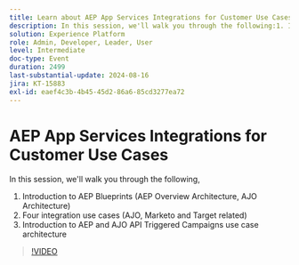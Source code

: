 ```yaml
---
title: Learn about AEP App Services Integrations for Customer Use Cases
description: In this session, we'll walk you through the following:1. Introduction to AEP Blueprints (AEP Overview Architecture, AJO Architecture)2. Four integration use cases (AJO, Marketo and Target related)3. Introduction to AEP and AJO API Triggered Campaigns use case architecture
solution: Experience Platform
role: Admin, Developer, Leader, User
level: Intermediate
doc-type: Event
duration: 2499
last-substantial-update: 2024-08-16
jira: KT-15883
exl-id: eaef4c3b-4b45-45d2-86a6-85cd3277ea72
---
```

# AEP App Services Integrations for Customer Use Cases

In this session, we'll walk you through the following, 

1. Introduction to AEP Blueprints (AEP Overview Architecture, AJO Architecture)
1. Four integration use cases (AJO, Marketo and Target related)
1. Introduction to AEP and AJO API Triggered Campaigns use case architecture

>[!VIDEO](https://video.tv.adobe.com/v/3432053/?learn=on)
